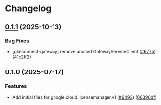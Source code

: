 # Changelog

## [0.1.1](https://github.com/googleapis/google-cloud-node/compare/licensemanager-v0.1.0...licensemanager-v0.1.1) (2025-10-13)


### Bug Fixes

* [gkeconnect-gateway] remove unused GatewayServiceClient ([#6775](https://github.com/googleapis/google-cloud-node/issues/6775)) ([41c2ff2](https://github.com/googleapis/google-cloud-node/commit/41c2ff2851b5fdadabf4f9bd3500167c34b32ff7))

## 0.1.0 (2025-07-17)


### Features

* Add initial files for google.cloud.licensemanager.v1 ([#6493](https://github.com/googleapis/google-cloud-node/issues/6493)) ([06390df](https://github.com/googleapis/google-cloud-node/commit/06390df47b477de5a89ecc4bc525372865d62cc3))
